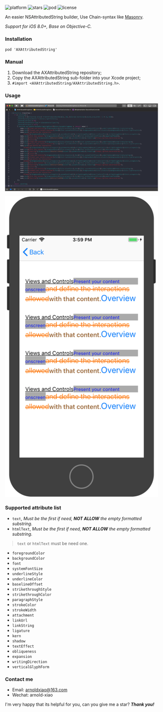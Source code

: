 ![platform](https://img.shields.io/cocoapods/p/AXAttributedString.svg)
![stars](https://img.shields.io/github/stars/arnoldxiao/AXAttributedString.svg)
![pod](https://img.shields.io/cocoapods/v/AXAttributedString.svg)
![license](https://img.shields.io/github/license/arnoldxiao/AXAttributedString.svg)

An easier NSAttributedString builder, Use Chain-syntax like [Masonry](https://github.com/SnapKit/Masonry).

*Support for iOS 8.0+, Base on Objective-C.*

### Installation
```
pod 'AXAttributedString'
```

### Manual
1. Download the AXAttributedString repository;
2. Copy the AXAttributedString sub-folder into your Xcode project;
3. ```#import <AXAttributedString/AXAttributedString.h>```.

### Usage
![Code_Example](https://raw.githubusercontent.com/arnoldxiao/AXAttributedString/master/Code_Example%402x.png)

![Screenshot_iPhoneSE](https://raw.githubusercontent.com/arnoldxiao/AXAttributedString/master/UI_Screenshot_iPhoneSE%402x.png)

### Supported attribute list
* ``` text ```, *Must be the first if need, **NOT ALLOW** the empty formatted substring.*
* ``` htmlText ```, *Must be the first if need, **NOT ALLOW** the empty formatted substring.*
> ```text``` or ```htmlText``` must be need one.
* ``` foregroundColor ```
* ``` backgroundColor ```
* ``` font ```
* ``` systemFontSize ```
* ``` underlineStyle ```
* ``` underlineColor ```
* ``` baselineOffset ```
* ``` strikethroughStyle ```
* ``` strikethroughColor ```
* ``` paragraphStyle ```
* ``` strokeColor ```
* ``` strokeWidth ```
* ``` attachment ```
* ``` linkUrl ```
* ``` linkString ```
* ``` ligature ```
* ``` kern ```
* ``` shadow ```
* ``` textEffect ```
* ``` obliqueness ```
* ``` expansion ```
* ``` writingDirection ```
* ``` verticalGlyphForm ```

### Contact me
- Email: <arnoldxiao@163.com>
- Wechat: arnold-xiao

I'm very happy that its helpful for you, can you give me a star? ***Thank you!***

